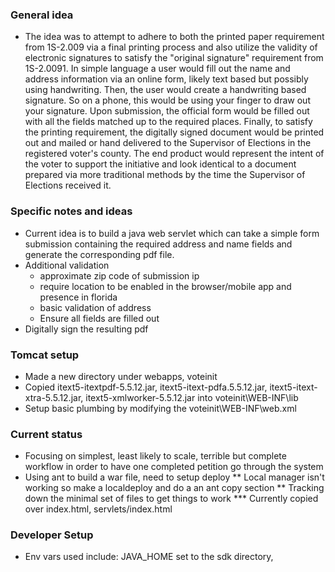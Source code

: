 ### General idea
* The idea was to attempt to adhere to both the printed paper requirement from 1S-2.009 via a final printing process and also utilize the validity of electronic signatures to satisfy the "original signature" requirement from 1S-2.0091. In simple language a user would fill out the name and address information via an online form, likely text based but possibly using handwriting. Then, the user would create a handwriting based signature. So on a phone, this would be using your finger to draw out your signature. Upon submission, the official form would be filled out with all the fields matched up to the required places. Finally, to satisfy the printing requirement, the digitally signed document would be printed out and mailed or hand delivered to the Supervisor of Elections in the registered voter's county. The end product would represent the intent of the voter to support the initiative and look identical to a document prepared via more traditional methods by the time the Supervisor of Elections received it.

### Specific notes and ideas
* Current idea is to build a java web servlet which can take a simple form submission containing the required address and name fields and generate the corresponding pdf file.
* Additional validation
  * approximate zip code of submission ip
  * require location to be enabled in the browser/mobile app and presence in florida
  * basic validation of address
  * Ensure all fields are filled out
* Digitally sign the resulting pdf

### Tomcat setup
* Made a new directory under webapps, voteinit
* Copied itext5-itextpdf-5.5.12.jar, itext5-itext-pdfa.5.5.12.jar, itext5-itext-xtra-5.5.12.jar, itext5-xmlworker-5.5.12.jar into voteinit\WEB-INF\lib
* Setup basic plumbing by modifying the voteinit\WEB-INF\web.xml

### Current status
* Focusing on simplest, least likely to scale, terrible but complete workflow in order to have one completed petition go through the system
* Using ant to build a war file, need to setup deploy
** Local manager isn't working so make a localdeploy and do a an ant copy section
** Tracking down the minimal set of files to get things to work
*** Currently copied over index.html, servlets/index.html

### Developer Setup
* Env vars used include: JAVA_HOME set to the sdk directory, 


